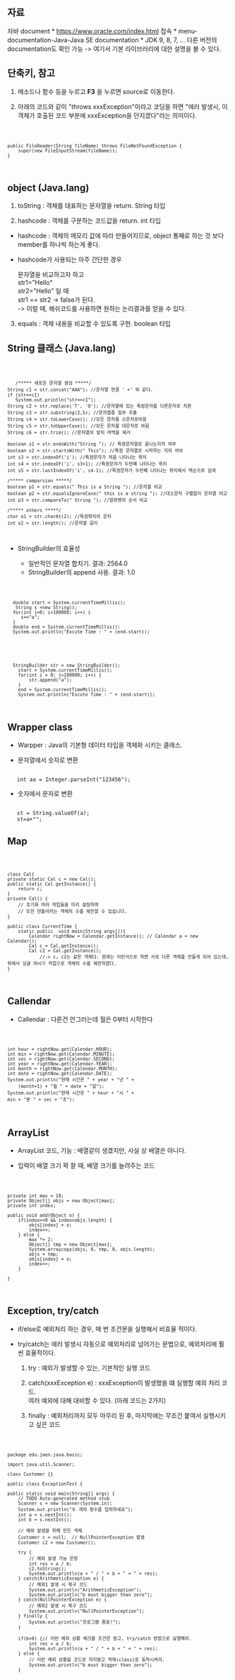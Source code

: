## 자료
자바 document
    * https://www.oracle.com/index.html 접속
    * menu-documentation-Java-Java SE documentation
    * JDK 9, 8, 7, ... 다른 버전의 documentation도 확인 가능
        -> 여기서 기본 라이브러리에 대한 설명을 볼 수 있다.
        
## 단축키, 참고
1. 메소드나 함수 등을 누르고 **F3** 을 누르면 source로 이동한다.

2. 아래의 코드와 같이 "throws xxxException"이라고 코딩을 하면 "에러 발생시, 이 객체가 호출된 코드 부분에 xxxException을 던지겠다"라는 의미이다.

<code>
	
	public FileReader(String fileName) throws FileNotFoundException {
		super(new FileInputStream(fileName));
	}

</code>

## object (Java.lang)
1. toString : 객체를 대표하는 문자열을 return. String 타입

2. hashcode : 객체를 구분하는 코드값을 return. int 타입

  * hashcode : 객체의 메모리 값에 따라 만들어지므로, object 통째로 하는 것 보다 member를 하나씩 하는게 좋다.
  
  * hashcode가 사용되는 아주 간단한 경우

       문자열을 비교하고자 하고 <br> 
          str1="Hello" <br>
          str2="Hello" 일 때 <br>
       str1 == str2 -> false가 된다. <br>
       -> 이럴 때, 해쉬코드를 사용하면 원하는 논리결과를 얻을 수 있다. <br>
       
3. equals : 객체 내용을 비교할 수 있도록 구현. boolean 타입

## String 클래스 (Java.lang)

<code>
   
       /***** 새로운 문자열 생성 *****/
    String c1 = str.concat("AAA"); //문자열 연결 ' +' 와 같다.
	if (str==c1)
	   System.out.println("str==c1");
	String c2 = str.replace('T', 'O'); //문자열에 있는 특정문자를 다른문자로 치환
    String c3 = str.substring(2,5); //문자열중 일부 추출
    String c4 = str.toLowerCase(); //모든 문자를 소문자로바꿈
    String c5 = str.toUpperCase(); //모든 문자를 대문자로 바꿈
    String c6 = str.trim(); //문자열의 앞뒤 여백을 제거
                
    boolean s1 = str.endsWith("String "); // 특정문자열로 끝나는지의 여부
    boolean s2 = str.startsWith(" This"); //특정 문자열로 시작하는 지의 여부
    int s3 = str.indexOf('i'); //특정문자가 처음 나타나는 위치
    int s4 = str.indexOf('i', s3+1); //특정문자가 두번째 나타나는 위치
    int s5 = str.lastIndexOf('i', s4-1); //특정문자가 두번째 나타나는 위치에서 역순으로 검색
                                
    /***** comparsion *****/
    boolean p1 = str.equals(" This is a String "); //문자열 비교
    boolean p2 = str.equalsIgnoreCase(" this is a string "); //대소문자 구별없이 문자열 비교
    int p3 = str.compareTo(" String "); //알파벳의 순서 비교
              
    /***** others *****/
    char o1 = str.charAt(2); //특정위치의 문자
    int o2 = str.length(); //문자열 길이

</code>

   *  StringBuilder의 효율성
   
      - 일반적인 문자열 합치기. 결과: 2564.0
      - StringBuilder의 append 사용. 결과: 1.0

<code>

      double start = System.currentTimeMillis();
	   String s =new String();
      for(int i=0; i<100000; i++) {
         s+="a";
      }
      double end = System.currentTimeMillis();
      System.out.println("Excute Time : " + (end-start));

</code>

<code>
   
      StringBuilder str = new StringBuilder();
		start = System.currentTimeMillis();
		for(int i = 0; i<100000; i++) {
			str.append("a");
		}
		end = System.currentTimeMillis();
		System.out.println("Excute Time : " + (end-start));
      
</code>

## Wrapper class

   * Warpper : Java의 기본형 데이터 타입을 객체화 시키는 클래스.
   
   * 문자열에서 숫자로 변환

<code>
   int aa = Integer.parseInt("123456");
</code>

   * 숫자에서 문자로 변환

<code>
   st = String.valueOf(a);
   st=a+"";
</code>

## Map

<code>
	
	class Cal{
	private static Cal c = new Cal();
	public static Cal getInstance() {
		return c;
	}
	private Cal() {
		// 초기화 여러 작업들을 미리 설정하며
		// 또한 만들어지는 객체의 수를 제한할 수 있습니다.
	}

	public class CurrentTime {
		static public  void main(String args[]){
 			Calendar rightNow = Calendar.getInstance(); // Calendar a = new Calendar();
 			Cal c = Cal.getInstance(); 
 			Cal c2 = Cal.getInstance();
 				//-> c, c2는 같은 객체다. 원래는 이런식으로 하면 서로 다른 객체를 만들게 되어 있는데, 위에서 싱글 머시기 작업으로 객체의 수를 제한하였다.
	}
	
</code>

## Callendar

* Callendar : 다른건 안그러는데 월은 0부터 시작한다

<code>
	
	int hour = rightNow.get(Calendar.HOUR);
	int min = rightNow.get(Calendar.MINUTE);
	int sec = rightNow.get(Calendar.SECOND);
 	int year = rightNow.get(Calendar.YEAR);
	int month = rightNow.get(Calendar.MONTH);
	int date = rightNow.get(Calendar.DATE);
	System.out.println("현재 시간은 " + year + "년 " + 
        (month+1) + "월 " + date + "일");
	System.out.println("현재 시간은 " + hour + "시 " + 
	min + "분 " + sec + "초");
		
</code>

## ArrayList
* ArrayList 코드, 기능 : 배열같이 생겼지만, 사실 상 배열은 아니다. 

* 입력이 배열 크기 꽉 찰 때, 배열 크기를 늘려주는 코드

<code>
	
	private int max = 10;
	private Object[] objs = new Object[max];
	private int index;
	
	public void add(Object o) {
		if(index>=0 && index<objs.length) {
			objs[index] = o;
			index++;
		} else {
			max *= 2;
			Object[] tmp = new Object[max];
			System.arraycopy(objs, 0, tmp, 0, objs.length);
			objs = tmp;
			objs[index] = o;
			index++;
		}
		
	}
	
</code>

## Exception, try/catch

* if/else로 예외처리 하는 경우, 매 번 조건문을 실행해서 비효율 적이다.

* try/catch는 에러 발생시 자동으로 예외처리로 넘어가는 문법으로, 예외처리에 훨씬 효율적이다.

	1. try : 예외가 발생할 수 있는, 기본적인 실행 코드
	
	2. catch(xxxException e) : xxxException이 발생했을 떄 실행할 예외 처리 코드. <br>
				   여러 예외에 대해 대비할 수 있다. (아래 코드는 2가지)
	
	3. finally : 예외처리까지 모두 마무리 된 후, 마지막에는 무조건 붙여서 실행시키고 싶은 코드
<code>

	package edu.jaen.java.basic;

	import java.util.Scanner;

	class Customer {}

	public class ExceptionTest {

	public static void main(String[] args) {
		// TODO Auto-generated method stub
		Scanner s = new Scanner(System.in);
		System.out.println("두 개의 정수를 입력하세요");
		int a = s.nextInt();
		int b = s.nextInt();
		
		// 예외 발생을 위해 만든 객체
		Customer c = null;	// NullPointerException 발생
		Customer c2 = new Customer();
		
		try {
			// 예외 발생 가능 문장
			int res = a / b;
			c2.toString();
			System.out.println(a + " / " + b + " = " + res);
		} catch(ArithmeticException e) {
			// 예외1 발생 시 복구 코드
			System.out.println("ArithmeticException");
			System.out.println("b must bigger than zero");
		} catch(NullPointerException e) {
			// 예외2 발생 시 복구 코드
			System.out.println("NullPointerException");
		} finally {
			System.out.println("프로그램 종료!");
		}
		
		if(b>0) {// 이런 예외 상황 체크를 조건문 말고, try/catch 방법으로 실행해라.
			int res = a / b;
			System.out.println(a + " / " + b + " = " + res);
		} else {
			// 이런 예외 상황을 코드로 하지말고 객체(class)로 동작시켜라.
			System.out.println("b must bigger than zero");
		}
</code>
